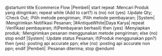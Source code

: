 @startuml
    title Ecommerce Flow
    |Pembeli|
    start
    repeat
        :Mencari Produk yang diinginkan;
    repeat while (Add to cart?) is (no) not (yes)
    :Update Qty;
    :Check Out;
    :Pilih metode pengiriman;
    :Pilih metode pembayaran;
    |System|
    :Mengirimkan Notifikasi Pesanan;
    |#AntiqueWhite|Daya Karya|
    repeat
    :Verifikasi pembayaran;
    if(Pembayaran berhasil) then (yes)
    :Menyiapkan produk;
    :Mengirimkan pesanan menggunakan metode pengiriman;
    else (no)
    stop
    endif
    |System|
    :Update status Pesanan;
    if(Produk menggunakan ppn?) then (yes)
    :posting api accurate ppn;
    else (no)
    :posting api accurate non ppn;
    endif
    |Pembeli|
    :Pesanan diterima;
    stop
@enduml
